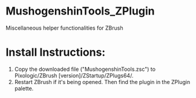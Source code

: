 # MushogenshinTools_ZPlugin
Miscellaneous helper functionalities for ZBrush

# Install Instructions:

1. Copy the downloaded file ("MushogenshinTools.zsc") to Pixologic/ZBrush [version]/ZStartup/ZPlugs64/.
2. Restart ZBrush if it's being opened. Then find the plugin in the ZPlugin palette.